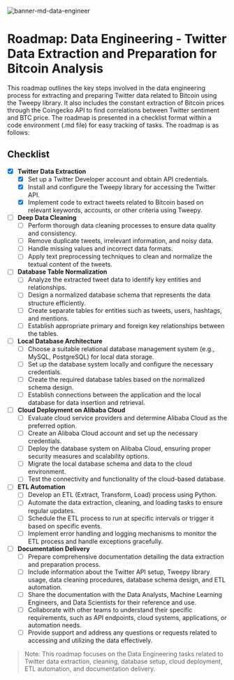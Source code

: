 ![banner-md-data-engineer](https://github.com/cistelsa/Predictive-Sentiment-Analysis-of-Twitter-for-BTC/assets/17438992/2f6f6c36-7a01-4e1e-96cf-f89c182cb1ba)
# Roadmap: Data Engineering - Twitter Data Extraction and Preparation for Bitcoin Analysis

This roadmap outlines the key steps involved in the data engineering process for extracting and preparing Twitter data related to Bitcoin using the Tweepy library. It also includes the constant extraction of Bitcoin prices through the Coingecko API to find correlations between Twitter sentiment and BTC price. The roadmap is presented in a checklist format within a code environment (.md file) for easy tracking of tasks. The roadmap is as follows:

## Checklist

- [x] **Twitter Data Extraction**
  - [x] Set up a Twitter Developer account and obtain API credentials.
  - [x] Install and configure the Tweepy library for accessing the Twitter API.
  - [x] Implement code to extract tweets related to Bitcoin based on relevant keywords, accounts, or other criteria using Tweepy.

- [ ] **Deep Data Cleaning**
  - [ ] Perform thorough data cleaning processes to ensure data quality and consistency.
  - [ ] Remove duplicate tweets, irrelevant information, and noisy data.
  - [ ] Handle missing values and incorrect data formats.
  - [ ] Apply text preprocessing techniques to clean and normalize the textual content of the tweets.

- [ ] **Database Table Normalization**
  - [ ] Analyze the extracted tweet data to identify key entities and relationships.
  - [ ] Design a normalized database schema that represents the data structure efficiently.
  - [ ] Create separate tables for entities such as tweets, users, hashtags, and mentions.
  - [ ] Establish appropriate primary and foreign key relationships between the tables.

- [ ] **Local Database Architecture**
  - [ ] Choose a suitable relational database management system (e.g., MySQL, PostgreSQL) for local data storage.
  - [ ] Set up the database system locally and configure the necessary credentials.
  - [ ] Create the required database tables based on the normalized schema design.
  - [ ] Establish connections between the application and the local database for data insertion and retrieval.

- [ ] **Cloud Deployment on Alibaba Cloud**
  - [ ] Evaluate cloud service providers and determine Alibaba Cloud as the preferred option.
  - [ ] Create an Alibaba Cloud account and set up the necessary credentials.
  - [ ] Deploy the database system on Alibaba Cloud, ensuring proper security measures and scalability options.
  - [ ] Migrate the local database schema and data to the cloud environment.
  - [ ] Test the connectivity and functionality of the cloud-based database.

- [ ] **ETL Automation**
  - [ ] Develop an ETL (Extract, Transform, Load) process using Python.
  - [ ] Automate the data extraction, cleaning, and loading tasks to ensure regular updates.
  - [ ] Schedule the ETL process to run at specific intervals or trigger it based on specific events.
  - [ ] Implement error handling and logging mechanisms to monitor the ETL process and handle exceptions gracefully.

- [ ] **Documentation Delivery**
  - [ ] Prepare comprehensive documentation detailing the data extraction and preparation process.
  - [ ] Include information about the Twitter API setup, Tweepy library usage, data cleaning procedures, database schema design, and ETL automation.
  - [ ] Share the documentation with the Data Analysts, Machine Learning Engineers, and Data Scientists for their reference and use.
  - [ ] Collaborate with other teams to understand their specific requirements, such as API endpoints, cloud systems, applications, or automation needs.
  - [ ] Provide support and address any questions or requests related to accessing and utilizing the data effectively.

> Note: This roadmap focuses on the Data Engineering tasks related to Twitter data extraction, cleaning, database setup, cloud deployment, ETL automation, and documentation delivery.
